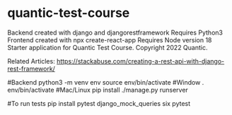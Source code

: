 # quantic-test-course

Backend created with django and djangorestframework
Requires Python3
Frontend created with npx create-react-app
Requires Node version 18
Starter application for Quantic Test Course. Copyright 2022 Quantic.

Related Articles:
https://stackabuse.com/creating-a-rest-api-with-django-rest-framework/

#Backend
python3 -m venv env
source env/bin/activate #Window
. env/bin/activate #Mac/Linux
pip install
./manage.py runserver

#To run tests
pip install pytest django_mock_queries six
pytest
